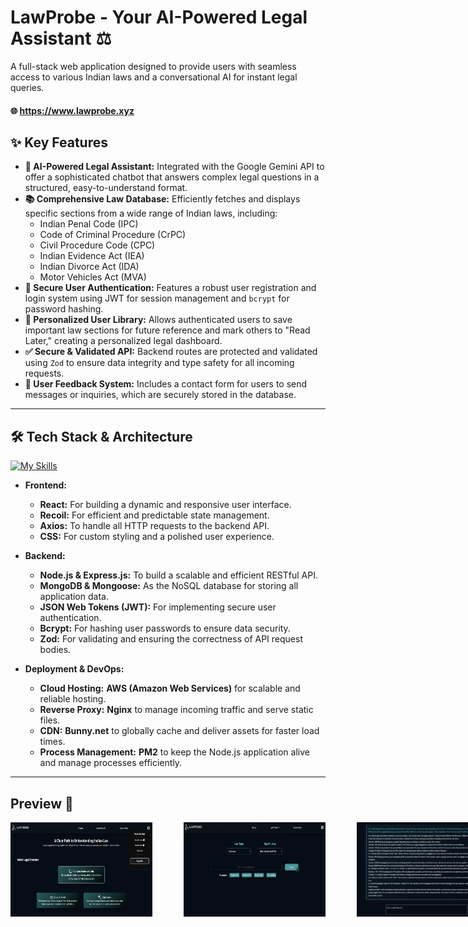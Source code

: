 # LawProbe - Your AI-Powered Legal Assistant ⚖️

A full-stack web application designed to provide users with seamless access to various Indian laws and a conversational AI for instant legal queries.
#### 🌐 https://www.lawprobe.xyz


## ✨ Key Features

* **🤖 AI-Powered Legal Assistant:** Integrated with the Google Gemini API to offer a sophisticated chatbot that answers complex legal questions in a structured, easy-to-understand format.
* **📚 Comprehensive Law Database:** Efficiently fetches and displays specific sections from a wide range of Indian laws, including:
    * Indian Penal Code (IPC)
    * Code of Criminal Procedure (CrPC)
    * Civil Procedure Code (CPC)
    * Indian Evidence Act (IEA)
    * Indian Divorce Act (IDA)
    * Motor Vehicles Act (MVA)
* **🔐 Secure User Authentication:** Features a robust user registration and login system using JWT for session management and `bcrypt` for password hashing.
* **👤 Personalized User Library:** Allows authenticated users to save important law sections for future reference and mark others to "Read Later," creating a personalized legal dashboard.
* **✅ Secure & Validated API:** Backend routes are protected and validated using `Zod` to ensure data integrity and type safety for all incoming requests.
* **📨 User Feedback System:** Includes a contact form for users to send messages or inquiries, which are securely stored in the database.

***

## 🛠️ Tech Stack & Architecture

[![My Skills](https://skillicons.dev/icons?i=react,vite,css,javascript,nodejs,express,mongodb,ai,aws,nginx,ssl&perline=6&theme=dark)](https://skillicons.dev)

* **Frontend:**
    * **React:** For building a dynamic and responsive user interface.
    * **Recoil:** For efficient and predictable state management.
    * **Axios:** To handle all HTTP requests to the backend API.
    * **CSS:** For custom styling and a polished user experience.

* **Backend:**
    * **Node.js & Express.js:** To build a scalable and efficient RESTful API.
    * **MongoDB & Mongoose:** As the NoSQL database for storing all application data.
    * **JSON Web Tokens (JWT):** For implementing secure user authentication.
    * **Bcrypt:** For hashing user passwords to ensure data security.
    * **Zod:** For validating and ensuring the correctness of API request bodies.

* **Deployment & DevOps:**
    * **Cloud Hosting:** **AWS (Amazon Web Services)** for scalable and reliable hosting.
    * **Reverse Proxy:** **Nginx** to manage incoming traffic and serve static files.
    * **CDN:** **Bunny.net** to globally cache and deliver assets for faster load times.
    * **Process Management:** **PM2** to keep the Node.js application alive and manage processes efficiently.

***
## Preview 👀
<div style="display: flex; gap: 50px;">
  <img src="img1.png" alt="Home" width="45%" style="flex: 1;"/>
  <img src="img3.png" alt="Knowmore" width="45%" style="flex: 1;"/>
  <img src="img2.png" alt="Ai response" width="45%" style="flex: 1;"/>
</div>
